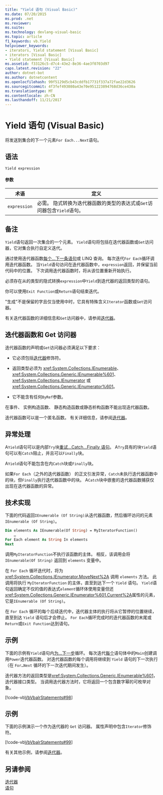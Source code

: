 ```yaml
---
title: "Yield 语句 (Visual Basic)"
ms.date: 07/20/2015
ms.prod: .net
ms.reviewer: 
ms.suite: 
ms.technology: devlang-visual-basic
ms.topic: article
f1_keywords: vb.Yield
helpviewer_keywords:
- iterators, Yield statement [Visual Basic]
- iterators [Visual Basic]
- Yield statement [Visual Basic]
ms.assetid: f33126c5-d7c4-43e2-8e36-4ae3f0703d97
caps.latest.revision: "22"
author: dotnet-bot
ms.author: dotnetcontent
ms.openlocfilehash: 99f5129d5cb43cddfb17731f337a72fae22d3626
ms.sourcegitcommit: 4f3fef493080a43e70e951223894768d36ce430a
ms.translationtype: MT
ms.contentlocale: zh-CN
ms.lasthandoff: 11/21/2017
---
```

# <a name="yield-statement-visual-basic"></a>Yield 语句 (Visual Basic)
将发送到集合的下一个元素`For Each...Next`语句。  
  
## <a name="syntax"></a>语法  
  
```  
Yield expression  
```  
  
#### <a name="parameters"></a>参数  
  
|术语|定义|  
|---|---|  
|`expression`|必需。 隐式转换为迭代器函数的类型的表达式或`Get`访问器包含`Yield`语句。|  
  
## <a name="remarks"></a>备注  
 `Yield`语句返回一次集合的一个元素。 `Yield`语句将包括在迭代器函数或`Get`访问器，它对集合执行自定义迭代。  
  
 通过使用迭代器函数[每个...下一条语句](../../../visual-basic/language-reference/statements/for-each-next-statement.md)或 LINQ 查询。 每次迭代`For Each`循环调用迭代器函数。 当`Yield`语句访问在迭代器函数中，`expression`返回，并保留当前代码中的位置。 下次调用迭代器函数时，将从该位置重新开始执行。  
  
 必须存在从的类型的隐式转换`expression`中`Yield`到迭代器的返回类型的语句。  
  
 你可以使用`Exit Function`或`Return`语句结束迭代。  
  
 "生成"不是保留的字且仅当使用中时，它具有特殊含义`Iterator`函数或`Get`访问器。  
  
 有关迭代器函数的详细信息和`Get`访问器中，请参阅[迭代器](http://msdn.microsoft.com/library/f45331db-d595-46ec-9142-551d3d1eb1a7)。  
  
## <a name="iterator-functions-and-get-accessors"></a>迭代器函数和 Get 访问器  
 迭代器函数的声明或`Get`访问器必须满足以下要求：  
  
-   它必须包括[迭代器](../../../visual-basic/language-reference/modifiers/iterator.md)修饰符。  
  
-   返回类型必须为 <xref:System.Collections.IEnumerable>、<xref:System.Collections.Generic.IEnumerable%601>、<xref:System.Collections.IEnumerator> 或 <xref:System.Collections.Generic.IEnumerator%601>。  
  
-   它不能含有任何`ByRef`参数。  
  
 在事件、 实例构造函数、 静态构造函数或静态析构函数不能出现迭代器函数。  
  
 迭代器函数可以是一个匿名函数。 有关详细信息，请参阅[迭代器](http://msdn.microsoft.com/library/f45331db-d595-46ec-9142-551d3d1eb1a7)。  
  
## <a name="exception-handling"></a>异常处理  
 A`Yield`语句可以是内部`Try`块[重试...Catch...Finally 语句](../../../visual-basic/language-reference/statements/try-catch-finally-statement.md)。 A`Try`具有的块`Yield`语句可以有`Catch`阻止，并且可以`Finally`块。  
  
 A`Yield`语句不能包含在内`Catch`块或`Finally`块。  
  
 如果`For Each`（之外的迭代器函数） 的正文引发异常，`Catch`未执行迭代器函数中的块，但`Finally`执行迭代器函数中的块。 A`Catch`块中嵌套的迭代器函数捕获仅出现在迭代器函数的异常。  
  
## <a name="technical-implementation"></a>技术实现  
 下面的代码返回`IEnumerable (Of String)`从迭代器函数，然后循环访问的元素`IEnumerable (Of String)`。  
  
```vb  
Dim elements As IEnumerable(Of String) = MyIteratorFunction()  
    …  
For Each element As String In elements  
Next  
```  
  
 调用`MyIteratorFunction`不执行该函数的主体。 相反，该调用会将 `IEnumerable(Of String)` 返回到 `elements` 变量中。  
  
 在 `For Each` 循环迭代时，将为 <xref:System.Collections.IEnumerator.MoveNext%2A> 调用 `elements` 方法。 此调用将执行 `MyIteratorFunction` 的主体，直至到达下一个 `Yield` 语句。 `Yield`语句返回确定不仅的值的表达式`element`循环体使用变量但还<xref:System.Collections.Generic.IEnumerator%601.Current%2A>属性的元素，它是`IEnumerable (Of String)`。  
  
 在 `For Each` 循环的每个后续迭代中，迭代器主体的执行将从它暂停的位置继续，直至到达 `Yield` 语句后才会停止。 `For Each`循环完成时的迭代器函数的末尾或`Return`或`Exit Function`达到语句。  
  
## <a name="example"></a>示例  
 下面的示例有`Yield`语句内[为...下一步](../../../visual-basic/language-reference/statements/for-next-statement.md)循环。 每次迭代[每个](../../../visual-basic/language-reference/statements/for-each-next-statement.md)语句体中的`Main`创建调用`Power`迭代器函数。 对迭代器函数的每个调用将继续到 `Yield` 语句的下一次执行（在 `For…Next` 循环的下一次迭代期间发生）。  
  
 迭代器方法的返回类型是<xref:System.Collections.Generic.IEnumerable%601>，迭代器接口类型。 当调用迭代器方法时，它将返回一个包含数字幂的可枚举对象。  
  
 [!code-vb[VbVbalrStatements#98](../../../visual-basic/language-reference/error-messages/codesnippet/VisualBasic/yield-statement_1.vb)]  
  
## <a name="example"></a>示例  
 下面的示例演示一个作为迭代器的 `Get` 访问器。 属性声明中包含`Iterator`修饰符。  
  
 [!code-vb[VbVbalrStatements#99](../../../visual-basic/language-reference/error-messages/codesnippet/VisualBasic/yield-statement_2.vb)]  
  
 有关其他示例，请参阅[迭代器](http://msdn.microsoft.com/library/f45331db-d595-46ec-9142-551d3d1eb1a7)。  
  
## <a name="see-also"></a>另请参阅  
 [迭代器](http://msdn.microsoft.com/library/f45331db-d595-46ec-9142-551d3d1eb1a7)  
 [语句](../../../visual-basic/language-reference/statements/index.md)
